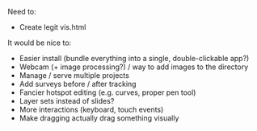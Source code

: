 Need to:
- Create legit vis.html

It would be nice to:
- Easier install (bundle everything into a single, double-clickable app?)
- Webcam (+ image processing?) / way to add images to the directory
- Manage / serve multiple projects
- Add surveys before / after tracking
- Fancier hotspot editing (e.g. curves, proper pen tool)
- Layer sets instead of slides?
- More interactions (keyboard, touch events)
- Make dragging actually drag something visually